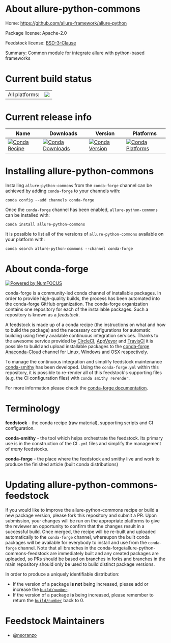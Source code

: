 About allure-python-commons
===========================

Home: https://github.com/allure-framework/allure-python

Package license: Apache-2.0

Feedstock license: [BSD-3-Clause](https://github.com/conda-forge/allure-python-commons-feedstock/blob/master/LICENSE.txt)

Summary: Common module for integrate allure with python-based frameworks

Current build status
====================


<table><tr><td>All platforms:</td>
    <td>
      <a href="https://dev.azure.com/conda-forge/feedstock-builds/_build/latest?definitionId=11525&branchName=master">
        <img src="https://dev.azure.com/conda-forge/feedstock-builds/_apis/build/status/allure-python-commons-feedstock?branchName=master">
      </a>
    </td>
  </tr>
</table>

Current release info
====================

| Name | Downloads | Version | Platforms |
| --- | --- | --- | --- |
| [![Conda Recipe](https://img.shields.io/badge/recipe-allure--python--commons-green.svg)](https://anaconda.org/conda-forge/allure-python-commons) | [![Conda Downloads](https://img.shields.io/conda/dn/conda-forge/allure-python-commons.svg)](https://anaconda.org/conda-forge/allure-python-commons) | [![Conda Version](https://img.shields.io/conda/vn/conda-forge/allure-python-commons.svg)](https://anaconda.org/conda-forge/allure-python-commons) | [![Conda Platforms](https://img.shields.io/conda/pn/conda-forge/allure-python-commons.svg)](https://anaconda.org/conda-forge/allure-python-commons) |

Installing allure-python-commons
================================

Installing `allure-python-commons` from the `conda-forge` channel can be achieved by adding `conda-forge` to your channels with:

```
conda config --add channels conda-forge
```

Once the `conda-forge` channel has been enabled, `allure-python-commons` can be installed with:

```
conda install allure-python-commons
```

It is possible to list all of the versions of `allure-python-commons` available on your platform with:

```
conda search allure-python-commons --channel conda-forge
```


About conda-forge
=================

[![Powered by NumFOCUS](https://img.shields.io/badge/powered%20by-NumFOCUS-orange.svg?style=flat&colorA=E1523D&colorB=007D8A)](http://numfocus.org)

conda-forge is a community-led conda channel of installable packages.
In order to provide high-quality builds, the process has been automated into the
conda-forge GitHub organization. The conda-forge organization contains one repository
for each of the installable packages. Such a repository is known as a *feedstock*.

A feedstock is made up of a conda recipe (the instructions on what and how to build
the package) and the necessary configurations for automatic building using freely
available continuous integration services. Thanks to the awesome service provided by
[CircleCI](https://circleci.com/), [AppVeyor](https://www.appveyor.com/)
and [TravisCI](https://travis-ci.com/) it is possible to build and upload installable
packages to the [conda-forge](https://anaconda.org/conda-forge)
[Anaconda-Cloud](https://anaconda.org/) channel for Linux, Windows and OSX respectively.

To manage the continuous integration and simplify feedstock maintenance
[conda-smithy](https://github.com/conda-forge/conda-smithy) has been developed.
Using the ``conda-forge.yml`` within this repository, it is possible to re-render all of
this feedstock's supporting files (e.g. the CI configuration files) with ``conda smithy rerender``.

For more information please check the [conda-forge documentation](https://conda-forge.org/docs/).

Terminology
===========

**feedstock** - the conda recipe (raw material), supporting scripts and CI configuration.

**conda-smithy** - the tool which helps orchestrate the feedstock.
                   Its primary use is in the construction of the CI ``.yml`` files
                   and simplify the management of *many* feedstocks.

**conda-forge** - the place where the feedstock and smithy live and work to
                  produce the finished article (built conda distributions)


Updating allure-python-commons-feedstock
========================================

If you would like to improve the allure-python-commons recipe or build a new
package version, please fork this repository and submit a PR. Upon submission,
your changes will be run on the appropriate platforms to give the reviewer an
opportunity to confirm that the changes result in a successful build. Once
merged, the recipe will be re-built and uploaded automatically to the
`conda-forge` channel, whereupon the built conda packages will be available for
everybody to install and use from the `conda-forge` channel.
Note that all branches in the conda-forge/allure-python-commons-feedstock are
immediately built and any created packages are uploaded, so PRs should be based
on branches in forks and branches in the main repository should only be used to
build distinct package versions.

In order to produce a uniquely identifiable distribution:
 * If the version of a package **is not** being increased, please add or increase
   the [``build/number``](https://conda.io/docs/user-guide/tasks/build-packages/define-metadata.html#build-number-and-string).
 * If the version of a package **is** being increased, please remember to return
   the [``build/number``](https://conda.io/docs/user-guide/tasks/build-packages/define-metadata.html#build-number-and-string)
   back to 0.

Feedstock Maintainers
=====================

* [@nsoranzo](https://github.com/nsoranzo/)

